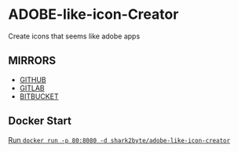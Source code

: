 # ADOBE-like-icon-Creator
Create icons that seems like adobe apps

## MIRRORS
- [GITHUB](https://github.com/Sharkbyteprojects/ADOBE-like-icon-Creator/)
- [GITLAB](https://gitlab.com/Sharkbyteprojects/ADOBE-like-icon-Creator/)
- [BITBUCKET](https://bitbucket.org/Sharkbyteprojects/adobe-like-icon-creator/)

## Docker Start
[Run `docker run -p 80:8080 -d shark2byte/adobe-like-icon-creator`](https://hub.docker.com/repository/docker/shark2byte/adobe-like-icon-creator)